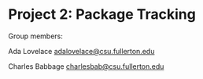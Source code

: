 # Project 2: Package Tracking

Group members:

Ada Lovelace adalovelace@csu.fullerton.edu

Charles Babbage charlesbab@csu.fullerton.edu

